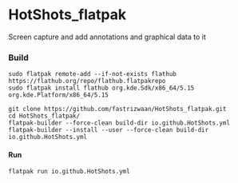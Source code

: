 # HotShots_flatpak
Screen capture and add annotations and graphical data to it


### Build
```
sudo flatpak remote-add --if-not-exists flathub https://flathub.org/repo/flathub.flatpakrepo
sudo flatpak install flathub org.kde.Sdk/x86_64/5.15 org.kde.Platform/x86_64/5.15

git clone https://github.com/fastrizwaan/HotShots_flatpak.git
cd HotShots_flatpak/
flatpak-builder --force-clean build-dir io.github.HotShots.yml
flatpak-builder --install --user --force-clean build-dir io.github.HotShots.yml
```
#### Run
`flatpak run io.github.HotShots.yml`
